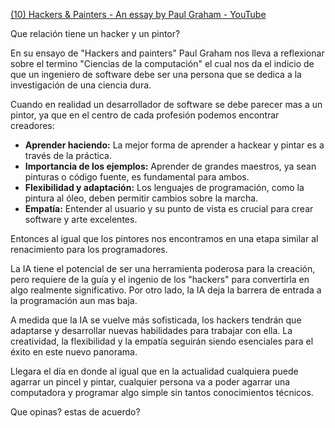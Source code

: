 [(10) Hackers & Painters - An essay by Paul Graham - YouTube](https://www.youtube.com/watch?v=NbBkGxpmeg4)

Que relación tiene un hacker y un pintor?

En su ensayo de "Hackers and painters" Paul Graham nos lleva a reflexionar sobre el termino "Ciencias de la computación" el cual nos da el indicio de que un ingeniero de software debe ser una persona que se dedica a la investigación de una ciencia dura.

Cuando en realidad un desarrollador de software se debe parecer mas a un pintor, ya que en el centro de cada profesión podemos encontrar creadores:
- **Aprender haciendo:** La mejor forma de aprender a hackear y pintar es a través de la práctica.
- **Importancia de los ejemplos:** Aprender de grandes maestros, ya sean pinturas o código fuente, es fundamental para ambos.
- **Flexibilidad y adaptación:** Los lenguajes de programación, como la pintura al óleo, deben permitir cambios sobre la marcha.
- **Empatía:** Entender al usuario y su punto de vista es crucial para crear software y arte excelentes.

Entonces al igual que los pintores nos encontramos en una etapa similar al renacimiento para los programadores. 

La IA tiene el potencial de ser una herramienta poderosa para la creación, pero requiere de la guía y el ingenio de los "hackers" para convertirla en algo realmente significativo. Por otro lado, la IA deja la barrera de entrada a la programación aun mas baja.

A medida que la IA se vuelve más sofisticada, los hackers tendrán que adaptarse y desarrollar nuevas habilidades para trabajar con ella. La creatividad, la flexibilidad y la empatía seguirán siendo esenciales para el éxito en este nuevo panorama.

Llegara el día en donde al igual que en la actualidad cualquiera puede agarrar un pincel y pintar, cualquier persona va a poder agarrar una computadora y programar algo simple sin tantos conocimientos técnicos.

Que opinas? estas de acuerdo?